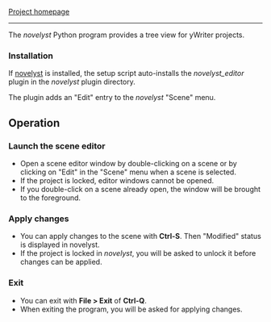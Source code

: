 [Project homepage](https://peter88213.github.io/novelyst_editor)

--- 

The *novelyst* Python program provides a tree view for yWriter projects.

### Installation

If [novelyst](https://peter88213.github.io/novelyst/) is installed, the setup script auto-installs the *novelyst_editor* plugin in the *novelyst* plugin directory.

The plugin adds an "Edit" entry to the *novelyst* "Scene" menu. 

## Operation

### Launch the scene editor

- Open a scene editor window by double-clicking on a scene or by clicking on "Edit" in the "Scene" menu when a scene is selected.
- If the project is locked, editor windows cannot be opened.
- If you double-click on a scene already open, the window will be brought to the foreground.

### Apply changes

- You can apply changes to the scene with **Ctrl-S**. Then "Modified" status is displayed in novelyst.
- If the project is locked in *novelyst*, you will be asked to unlock it before changes can be applied.

### Exit 

- You can exit with **File > Exit** of **Ctrl-Q**.
- When exiting the program, you will be asked for applying changes.


